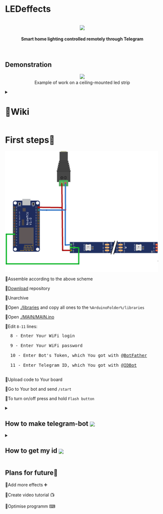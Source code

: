 # LEDeffects

<p align="center">
  <br>
  <img src="https://github.com/astrosander/LEDeffects/assets/69795340/20d35a60-9542-402f-8e23-9ebb58d57504" width="170"/><br><br>
 <b>Smart home lighting controlled remotely through Telegram</b><br><br><br>
</p>


## Demonstration
<p align="center">
  <img src="Design/Presentation.gif" width="400"/><br>
  Example of work on a ceiling-mounted led strip
</p>

<details>
  <summary><h1>📜Wiki</h1></summary>
  
  ### 
  <pre>
  🔸List of modes from /mode:
  2 smooth change of colours for the entire ribbon 🌈
  3 a spinning rainbow 🌪️🌈
  4 random colour change 🎲🎨
  5 running LED 🏃‍♂️💡
  6 a running train of LEDs 🚂💡
  7 red and blue rotating 🔴🔵🔄
  8 rotating half red and half blue 🔴🔵🔄
  9 random strobe light ⚡🎲
  10 single colour pulsation 💥🎨
  11 colour changing pulsation 💥🌈
  12 smooth vertical brightness change (for ring) 🔆🔼🔽
  13 red LED madness 🔴💡💥
  14 random colour madness 🎨💥
  15 white blue red running in a circle 🏃‍♂️🔵⚪🔴🔄
  16 radiation icon pulsating ☢️💥
  17 red LED running in a circle 🏃‍♂🔴🔄
  18 white and blue gradient ⚪🔵🌈
  19 same thing's going on ⏭️🔄
  20 red flashes going down 🔴⬇️💥
  21 crescent moon 🌙
  22 flame effect 🔥🔥🔥
  23 rainbow in the vertical plane 🌈🔼🔽
  24 Pac-Man 🎮😄
  25 random flash madness 💥💥💥
  26 police flasher 🚨🔵🔴
  27 RGB propeller 🔄🔴🟢🔵
  28 random red flashes in the vertical plane. 💥🎲
  29 greens running around randomly 🟢🏃‍♂️🔄
  30 greens running around randomly 🟢🏃‍♂️🔄
  31 something's broken 🔧
  32 something's broken 🔧
  33 smooth colour fills 🎨🔆
  34 running LEDs 🏃‍♂️💡
  35 line lights 🚦
  36 running circle sectors 🔴🟢🔵🔄
  37 very smooth rotating rainbows 🌈🔄
  38 random multi-coloured lights 🎨🎲
  39 running lights 🏃‍♂️💡
  40 random flashes of white 💥⚪
  41 random flashes of white on a white background 💥⚪🔳
  42 running every 3 times 🏃‍♂️🔄⏰
  43 running every 3 rainbows 🏃‍♂️🔄🌈⏰
  44 strobe lights ⚡💡💥
  45 bouncing balls 🏀
  46 colored bouncing balls 🎨🏀⬆️
  888 long demo 🎉🎮
  889 short demo 🎉🎮
  999 pause ⏸️
  
  🔸List of colors:
  ⚫️/black
  ⚪️/white
  🔴/red
  🟢/green
  🔵/blue
  🟠/orange
  🟣/lavender
  🖌️/pxl - drawing pixel-to-pixel(e.g. "/pxl #0000ff 25")
  🎨/all - to set the same color(e.g. "/all #0000ff")
  
  🔸Settings:
  /help - to get commands
  /mode - to set specific mode(e.g. "/mode 3")
  /restart - to restart ESP
  /bright - to set brightness(e.g. "/bright 255")
  /get_mode - to get current mode
  
  </pre>

</details>


# First steps🐾
<img align="center"  width="500px" src="Design/sheme.png" />

🔸Assemble according to the above scheme

🔸<a href="https://github.com/astrosander/LEDeffects/archive/refs/heads/main.zip">Download</a> repository

🔸Unarchive

🔸Open <a href="https://github.com/astrosander/LEDeffects/blob/main/libraries">./libraries</a> and copy all ones to the ```%ArduinoFolder%/libraries```

🔸Open <a href="https://github.com/astrosander/LEDeffects/blob/main/MAIN/MAIN.ino">./MAIN/MAIN.ino</a>

🔸Edit ```8-11``` lines:

  <pre>
  8 - Enter Your WiFi login
  
  9 - Enter Your WiFi password
  
  10 - Enter Bot's Token, which You got with <a href="https://github.com/astrosander/LEDeffects/edit/main/README.md#how-to-make-telegram-bot">@BotFather</a>
  
  11 - Enter Telegram ID, which You got with <a href="https://github.com/astrosander/LEDeffects/edit/main/README.md#how-to-get-my-id">@IDBot</a>
  </pre> 
  
🔸Upload code to Your board

🔸Go to Your bot and send 
```/start```

🔸To turn on/off press and hold ```Flash button```

<details>
  <summary><h2>How to make telegram-bot <img align="center"  width="40px" src="Design/bot_father.png" /></h2> </summary>
  
  1. You must have telegram
  2. Go to <a href="https://t.me/BotFather">@BotFather</a>
  3. Send ```/newbot```
  4. Then, send name You woud like to choose(Ex.: ```AstroHelper```)
  5. Send send *username*(Ex.: ```astrohelper_bot```)
  6. All right, You just created Your own bot!
</details>
<details>
  <summary><h2>How to get my id <img align="center"  width="35px" src="Design/myid.jpg" /> </h2> </summary>
  
  1. You must have telegram
  2. Go to <a href="https://t.me/myidbot">@IDBot</a>
  3. Send ```/getid```
  4. Copy Your id!
</details>

##  Plans for future📜

🔹Add more effects ➕

🔹Create video tutorial 📺

🔹Optimise programm ⌨
